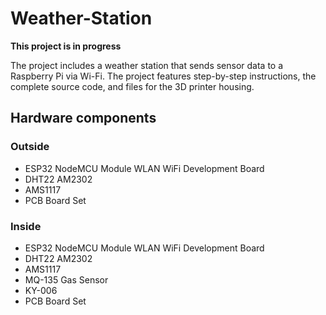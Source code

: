 # Weather-Station

**This project is in progress**

The project includes a weather station that sends sensor data to a Raspberry Pi via Wi-Fi. The project features step-by-step instructions, the complete source code, and files for the 3D printer housing.


## Hardware components

### Outside
- ESP32 NodeMCU Module WLAN WiFi Development Board
- DHT22 AM2302 
- AMS1117
- PCB Board Set

### Inside
- ESP32 NodeMCU Module WLAN WiFi Development Board
- DHT22 AM2302
- AMS1117
- MQ-135 Gas Sensor 
- KY-006
- PCB Board Set